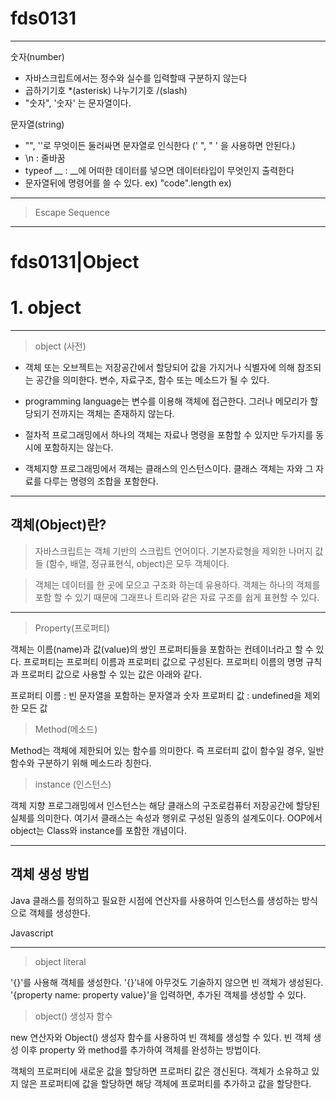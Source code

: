 # fds0131

---

숫자(number)
- 자바스크립트에서는 정수와 실수를 입력할때 구분하지 않는다
- 곱하기기호 *(asterisk) 나누기기호 /(slash)
- "숫자", '숫자' 는 문자열이다.

문자열(string)
- "", ''로 무엇이든 둘러싸면 문자열로 인식한다 (' ", " ' 을 사용하면 안된다.)
- \n : 줄바꿈
- typeof __ : __에 어떠한 데이터를 넣으면 데이터타입이 무엇인지 출력한다
- 문자열뒤에 명령어를 쓸 수 있다. ex) "code".length
ex) 

---

>Escape Sequence

---

# fds0131|Object

# 1. object
---

> object (사전)

- 객체 또는 오브젝트는 저장공간에서 할당되어 값을 가지거나 식별자에 의해 참조되는 공간을 의미한다. 변수, 자료구조, 함수 또는 메소드가 될 수 있다.

- programming language는 변수를 이용해 객체에 접근한다. 그러나 메모리가 할당되기 전까지는 객체는 존재하지 않는다.

- 절차적 프로그래밍에서 하나의 객체는 자료나 명령을 포함할 수 있지만 두가지를 동시에 포함하지는 않는다.

- 객체지향 프로그래밍에서 객체는 클래스의 인스턴스이다. 클래스 객체는 자와 그 자료를 다루는 명령의 조합을 포함한다.
---
## 객체(Object)란?

>자바스크립트는 객체 기반의 스크립트 언어이다. 기본자료형을 제외한 나머지 값들 (함수, 배열, 정규표현식, object)은 모두 객체이다.

>객체는 데이터를 한 곳에 모으고 구조화 하는데 유용하다. 객체는 하나의 객체를 포함 할 수 있기 때문에 그래프나 트리와 같은 자료 구조를 쉽게 표현할 수 있다.

---
>Property(프로퍼티)

객체는 이름(name)과 값(value)의 쌍인 프로퍼티들을 포함하는 컨테이너라고 할 수 있다. 프로퍼티는 프로퍼티 이름과 프로퍼티 값으로 구성된다. 프로퍼티 이름의 명명 규칙과 프로퍼티 값으로 사용할 수 있는 값은 아래와 같다.

프로퍼티 이름 : 빈 문자열을 포함하는 문자열과 숫자
프로퍼티 값 : undefined을 제외한 모든 값

>Method(메소드)

Method는 객체에 제한되어 있는 함수를 의미한다. 즉 프로터피 값이 함수일 경우, 일반 함수와 구분하기 위해 메소드라 칭한다.

>instance (인스턴스)

객체 지향 프로그래밍에서 인스턴스는 해당 클래스의 구조로컴퓨터 저장공간에 할당된 실체를 의미한다. 여기서 클래스는 속성과 행위로 구성된 일종의 설계도이다. OOP에서 object는 Class와 instance를 포함한 개념이다.


---
## 객체 생성 방법

Java 클래스를 정의하고 필요한 시점에 연산자를 사용하여 인스턴스를 생성하는 방식으로 객체를 생성한다.

Javascript 

---

>object literal 

'{}'를 사용해 객체를 생성한다.
'{}'내에 아무것도 기술하지 않으면 빈 객체가 생성된다.
'{property name: property value}'을 입력하면, 추가된 객체를 생성할 수 있다.

>object() 생성자 함수

new 연산자와 Object() 생성자 함수를 사용하여 빈 객체를 생성할 수 있다. 빈 객체 생성 이후 property 와 method를 추가하여 객체를 완성하는 방법이다.

객체의 프로퍼티에 새로운 값을 할당하면 프로퍼티 값은 갱신된다. 객체가 소유하고 있지 않은 프로퍼티에 값을 할당하면 해당 객체에 프로퍼티를 추가하고 값을 할당한다.
